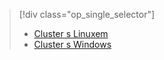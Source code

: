 > [!div class="op_single_selector"]
> * [Cluster s Linuxem](../articles/hdinsight/hdinsight-hbase-tutorial-get-started-linux.md)
> * [Cluster s Windows](../articles/hdinsight/hdinsight-hbase-tutorial-get-started.md)
> 
> 

<!--HONumber=Sep16_HO3-->


